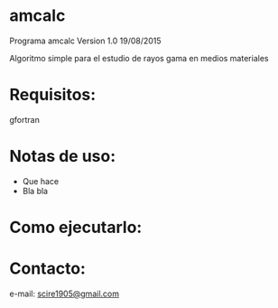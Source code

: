 # amcalc

Programa amcalc Version 1.0 19/08/2015

Algoritmo simple para el estudio de rayos gama en medios materiales

Requisitos:
===========

gfortran

Notas de uso:
=============

- Que hace
- Bla bla

Como ejecutarlo:
================

Contacto:
=========

e-mail: scire1905@gmail.com

